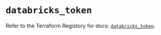 # `databricks_token`

Refer to the Terraform Registory for docs: [`databricks_token`](https://registry.terraform.io/providers/databricks/databricks/1.20.0/docs/resources/token).
